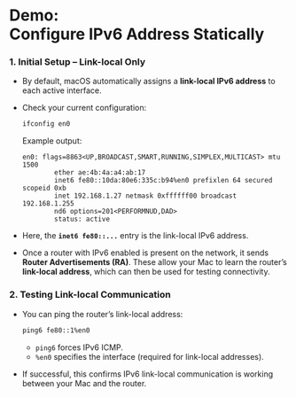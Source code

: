 # Demo:<br>Configure IPv6 Address Statically

### 1. Initial Setup – Link-local Only
- By default, macOS automatically assigns a **link-local IPv6 address** to each active interface.
- Check your current configuration:

  ```bash
  ifconfig en0
  ```

  Example output:

  ```
  en0: flags=8863<UP,BROADCAST,SMART,RUNNING,SIMPLEX,MULTICAST> mtu 1500
          ether ae:4b:4a:a4:ab:17
          inet6 fe80::10da:80e6:335c:b94%en0 prefixlen 64 secured scopeid 0xb
          inet 192.168.1.27 netmask 0xffffff00 broadcast 192.168.1.255
          nd6 options=201<PERFORMNUD,DAD>
          status: active
  ```
- Here, the **`inet6 fe80::...`** entry is the link-local IPv6 address.
- Once a router with IPv6 enabled is present on the network, it sends **Router Advertisements (RA)**. These allow your Mac to learn the router’s **link-local address**, which can then be used for testing connectivity.

### 2. Testing Link-local Communication
- You can ping the router’s link-local address:

  ```bash
  ping6 fe80::1%en0
  ```

  - `ping6` forces IPv6 ICMP.
  - `%en0` specifies the interface (required for link-local addresses).
- If successful, this confirms IPv6 link-local communication is working between your Mac and the router.
